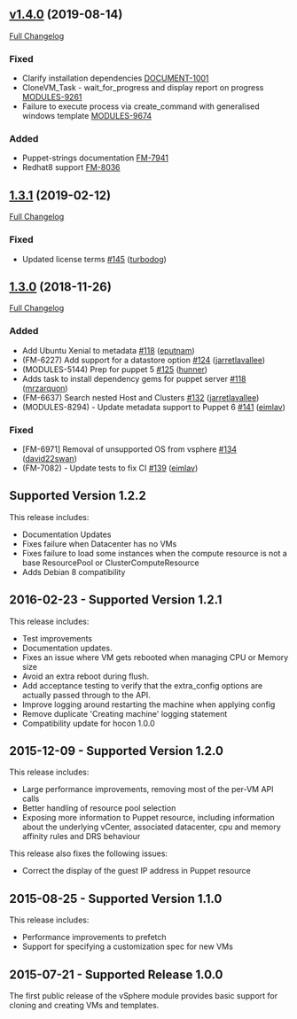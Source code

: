 ## [v1.4.0](https://github.com/puppetlabs/puppetlabs-vsphere/tree/v1.4.0) (2019-08-14)

[Full Changelog](https://github.com/puppetlabs/puppetlabs-vsphere/compare/1.3.1...v1.4.0)

### Fixed

- Clarify installation dependencies [DOCUMENT-1001](https://github.com/puppetlabs/puppetlabs-vsphere/pull/152)
- CloneVM_Task - wait_for_progress and display report on progress [MODULES-9261](https://github.com/puppetlabs/puppetlabs-vsphere/pull/158)
- Failure to execute process via create_command with generalised windows template [MODULES-9674](https://github.com/puppetlabs/puppetlabs-vsphere/pull/160)

### Added

- Puppet-strings documentation [FM-7941](https://github.com/puppetlabs/puppetlabs-vsphere/pull/154)
- Redhat8 support [FM-8036](https://github.com/puppetlabs/puppetlabs-vsphere/pull/155)

## [1.3.1](https://github.com/puppetlabs/puppetlabs-vsphere/tree/1.3.1) (2019-02-12)

[Full Changelog](https://github.com/puppetlabs/puppetlabs-vsphere/compare/1.3.0...1.3.1)

### Fixed

- Updated license terms [#145](https://github.com/puppetlabs/puppetlabs-vsphere/pull/145) ([turbodog](https://github.com/turbodog))

## [1.3.0](https://github.com/puppetlabs/puppetlabs-vsphere/tree/1.3.0) (2018-11-26)

[Full Changelog](https://github.com/puppetlabs/puppetlabs-vsphere/compare/1.2.2...1.3.0)

### Added

- Add Ubuntu Xenial to metadata [#118](https://github.com/puppetlabs/puppetlabs-vsphere/pull/118) ([eputnam](https://github.com/eputnam))
- (FM-6227) Add support for a datastore option [#124](https://github.com/puppetlabs/puppetlabs-vsphere/pull/124) ([jarretlavallee](https://github.com/jarretlavallee))
- (MODULES-5144) Prep for puppet 5 [#125](https://github.com/puppetlabs/puppetlabs-vsphere/pull/125) ([hunner](https://github.com/hunner))
- Adds task to install dependency gems for puppet server [#118](https://github.com/puppetlabs/puppetlabs-vsphere/pull/129) ([mrzarquon](https://github.com/mrzarquon))
- (FM-6637) Search nested Host and Clusters [#132](https://github.com/puppetlabs/puppetlabs-vsphere/pull/132) ([jarretlavallee](https://github.com/jarretlavallee))
- (MODULES-8294) - Update metadata support to Puppet 6 [#141](https://github.com/puppetlabs/puppetlabs-vsphere/pull/141) ([eimlav](https://github.com/eimlav))

### Fixed
- [FM-6971] Removal of unsupported OS from vsphere [#134](https://github.com/puppetlabs/puppetlabs-vsphere/pull/134) ([david22swan](https://github.com/david22swan))
- (FM-7082) - Update tests to fix CI [#139](https://github.com/puppetlabs/puppetlabs-vsphere/pull/139) ([eimlav](https://github.com/eimlav))

## Supported Version 1.2.2

This release includes:

* Documentation Updates
* Fixes failure when Datacenter has no VMs
* Fixes failure to load some instances when the compute resource is not a base ResourcePool or ClusterComputeResource
* Adds Debian 8 compatibility

## 2016-02-23 - Supported Version 1.2.1

This release includes:

* Test improvements
* Documentation updates.
* Fixes an issue where VM gets rebooted when managing CPU or Memory size
* Avoid an extra reboot during flush.
* Add acceptance testing to verify that the extra_config options are actually passed through to the API.
* Improve logging around restarting the machine when applying config
* Remove duplicate 'Creating machine' logging statement
* Compatibility update for hocon 1.0.0


## 2015-12-09 - Supported Version 1.2.0

This release includes:

* Large performance improvements, removing most of the per-VM API calls
* Better handling of resource pool selection
* Exposing more information to Puppet resource, including information
  about the underlying vCenter, associated datacenter, cpu and memory
  affinity rules and DRS behaviour

This release also fixes the following issues:

* Correct the display of the guest IP address in Puppet resource


## 2015-08-25 - Supported Version 1.1.0

This release includes:

* Performance improvements to prefetch
* Support for specifying a customization spec for new VMs

## 2015-07-21 - Supported Release 1.0.0

The first public release of the vSphere module provides basic support for
cloning and creating VMs and templates.

